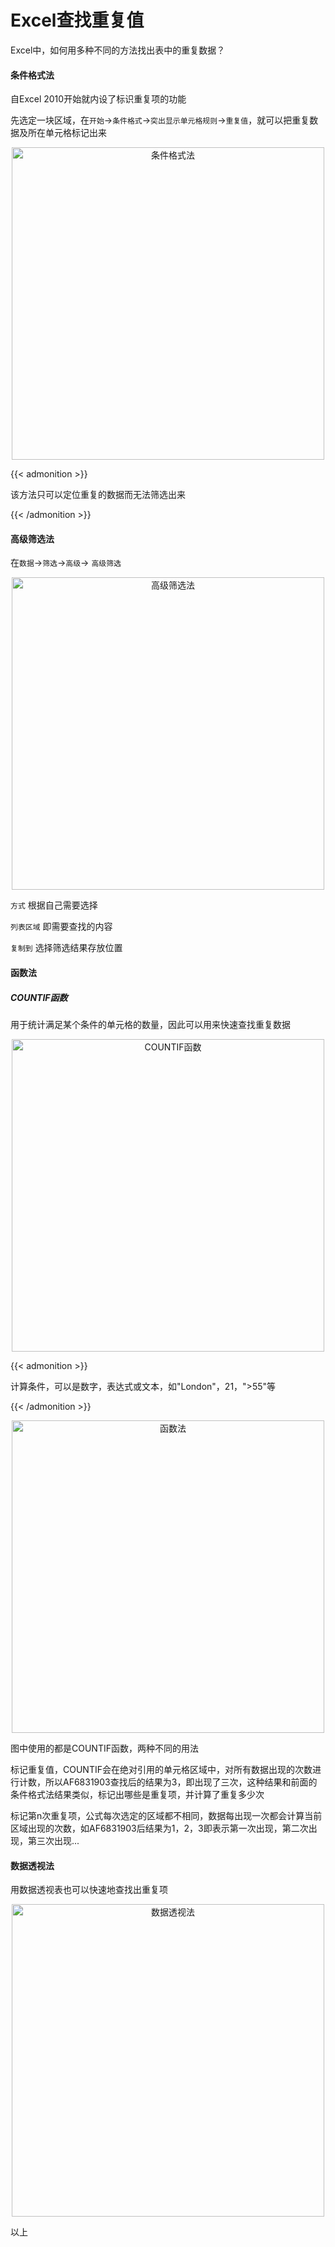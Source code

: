# Excel查找重复值




Excel中，如何用多种不同的方法找出表中的重复数据？

<!--more-->

#### 条件格式法

自Excel 2010开始就内设了标识重复项的功能

先选定一块区域，在`开始`→`条件格式`→`突出显示单元格规则`→`重复值`，就可以把重复数据及所在单元格标记出来

<center>
    <img class="jf-image-shadow" src="/images/gif/excel-find-duplicate-values1.gif" title="条件格式法" width="500px" />
</center>

{{< admonition >}}

该方法只可以定位重复的数据而无法筛选出来

{{< /admonition >}}

#### 高级筛选法

在`数据`→`筛选`→`高级`→ `高级筛选`

<center>
    <img class="jf-image-shadow" src="/images/gif/excel-find-duplicate-values2.gif" title="高级筛选法" width="500px" />
</center>

`方式` 根据自己需要选择

`列表区域` 即需要查找的内容

`复制到` 选择筛选结果存放位置

#### 函数法

##### COUNTIF函数

用于统计满足某个条件的单元格的数量，因此可以用来快速查找重复数据

<center>
    <img class="jf-image-shadow" src="/images/still-image/excel-find-duplicate-values-countif.jpg" title="COUNTIF函数" width="500px" />
</center>

{{< admonition >}}

计算条件，可以是数字，表达式或文本，如"London"，21，">55"等

{{< /admonition >}}

<center>
    <img class="jf-image-shadow" src="/images/gif/excel-find-duplicate-values3.gif" title="函数法" width="500px" />
</center>

图中使用的都是COUNTIF函数，两种不同的用法

标记重复值，COUNTIF会在绝对引用的单元格区域中，对所有数据出现的次数进行计数，所以AF6831903查找后的结果为3，即出现了三次，这种结果和前面的条件格式法结果类似，标记出哪些是重复项，并计算了重复多少次

标记第n次重复项，公式每次选定的区域都不相同，数据每出现一次都会计算当前区域出现的次数，如AF6831903后结果为1，2，3即表示第一次出现，第二次出现，第三次出现...

#### 数据透视法

用数据透视表也可以快速地查找出重复项

<center>
    <img class="jf-image-shadow" src="/images/gif/excel-find-duplicate-values4.gif" title="数据透视法" width="500px" />
</center>


以上



